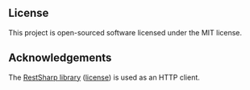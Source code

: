 ## License

This project is open-sourced software licensed under the MIT license.

## Acknowledgements

The [RestSharp library](http://restsharp.org/) ([license](https://github.com/restsharp/RestSharp/blob/master/LICENSE.txt)) is used as an HTTP client.


